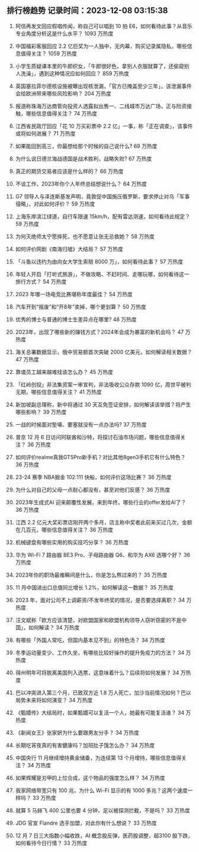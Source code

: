 
## 排行榜趋势 记录时间：2023-12-08 03:15:38
  
  1. 阿信再发文回应假唱传闻，称自己可以唱到 10 拍 E6，如何看待此事？从音乐专业角度分析这是什么水平？ 1093 万热度
    
  2. 中国福彩客服回应 2.2 亿巨奖为一人独中，无内幕，购买记录属隐私，哪些信息值得关注？ 1059 万热度
    
  3. 小学生质疑课本里的牛郎织女，「牛郎很好色，拿别人衣服就算了，还偷窥别人洗澡」，遇到这种情况应如何回应？ 859 万热度
    
  4. 英国塞拉菲尔德核设施被曝出现核泄漏，「官方已掩盖至少三年」，该泄漏事件会给欧洲带来哪些风险影响？ 204 万热度
    
  5. 报道称珠海万达商管向投资人透露拟出售一、二线城市万达广场，正与险资接触，哪些信息值得关注？ 74 万热度
    
  6. 江西省民政厅回应「花 10 万买彩票中 2.2 亿」一事，称「正在调查」，该事件或将如何进展？ 71 万热度
    
  7. 如果能回到高三，你最想给那个时候的自己说什么? 69 万热度
    
  8. 为什么说日德兰海战德国是战术胜利，战略失败? 67 万热度
    
  9. 真正的期货交易者应该是什么样的？ 66 万热度
    
  10. 不谈工作，2023年你个人年终总结想说什么？ 64 万热度
    
  11. G7 领导人与泽连斯基发声明，竟敦促中国施压俄罗斯，要求停止对乌「军事侵略」，对此如何评价？ 59 万热度
    
  12. 上海东岸滨江绿道，自行车限速 15km/h，配有雷达测速，如何看待此规定？ 59 万热度
    
  13. 为何灭绝师太宁愿摔死，也不愿意让张无忌救她？ 58 万热度
    
  14. 如何评价网剧《南海归墟》大结局？ 57 万热度
    
  15. 「斗鱼以违约为由向女大学生索赔 8000 万」，如何看待此事？ 57 万热度
    
  16. 年轻人开启「打听式旅游」，不做攻略、不赶时间、走哪玩哪，如何看待这一旅行方式？ 54 万热度
    
  17. 2023 年哪一场电竞比赛堪称年度最佳？ 54 万热度
    
  18. 汽车开到“报废”和“开8年”卖掉，哪个更划算？ 50 万热度
    
  19. 优秀的博士与普通的博士生差异点在哪里? 48 万热度
    
  20. 2023年，出现了哪些新的赚钱方式？2024年会成为暴富的新机会吗？ 47 万热度
    
  21. 海关总署数据显示，俄中贸易额首次突破 2000 亿美元，如何解读相关数据？ 47 万热度
    
  22. 靠谱员工越来越难找该怎么办？ 45 万热度
    
  23. 「红岭创投」非法集资案一审宣判，非法吸收公众存款 1090 亿，周世平被判无期，哪些信息值得关注？ 41 万热度
    
  24. 新加坡副总理称，新中将通过 30 天互免签证安排，如何解读该举措？将产生哪些影响？ 39 万热度
    
  25. 一战的时候面对堑壕、要塞就没有一点办法吗? 37 万热度
    
  26. 普京 12 月 6 日访问阿联酋和沙特，将探讨石油市场问题，哪些信息值得关注？ 36 万热度
    
  27. 如何评价realme真我GT5Pro新手机？对比其他8gen3手机它有什么特色？ 36 万热度
    
  28. 23-24 赛季 NBA掘金 102:111 快船，如何评价这场比赛？ 36 万热度
    
  29. 为什么对自己的父母一点耐心都没有，甚至对他们反感？ 36 万热度
    
  30. 2023年生成式AI 迎来颠覆性发展，来到年终，哪些行业的offer发给AI了？ 36 万热度
    
  31. 江西 2.2 亿元大奖彩票店刚开两个多月，店主称中奖者此前来买过几次，金额在几百元，哪些信息值得关注？ 36 万热度
    
  32. 机械键盘有哪些实用的购买技巧分享？ 36 万热度
    
  33. 华为 Wi-Fi 7 路由器 BE3 Pro、子母路由器 Q6、和华为 AX6 选哪个好？ 36 万热度
    
  34. 2023年你的职场最难瞬间是什么，你是怎么熬过来的？ 35 万热度
    
  35. 11 月中国进出口总值同比增长 1.2%，如何解读这一数据？ 35 万热度
    
  36. 2023 年，面对公司不上调薪资/不发年终奖的情况，是否要选择离职？ 34 万热度
    
  37. 汪文斌称「欧方应该清楚，对欧盟国家和欧盟机构领导人窃听窃密的不是中国」，如何解读？ 34 万热度
    
  38. 有哪些「外国人常吃，但国内基本见不到」的特色汤？ 34 万热度
    
  39. 冬季运动量变少、工作久坐，有哪些比较好操作的提升免疫力的方法？ 34 万热度
    
  40. 得州明年可将脱离美国列入选票，这意味着什么？后续将如何发展？ 34 万热度
    
  41. 巴以冲突进入第三个月，已致双方近 1.8 万人死亡，加沙当前情况如何？巴以局势未来将如何演变？ 34 万热度
    
  42. 《甄嬛传》大结局时，如果甄嬛可以复活一个人，她最有可能复活谁？ 34 万热度
    
  43. 《新闻女王》张家妍为什么要跟男友分手？ 34 万热度
    
  44. 长期吃宵夜真的有害健康吗？加班肚子饿怎么办？ 34 万热度
    
  45. 中国央行 11 月继续增持黄金储备，为连续第 13 个月增持，哪些信息值得关注？ 34 万热度
    
  46. 如果辉耀是刃甲的上位合成，这个物品的强度怎么样？ 34 万热度
    
  47. 我家网络带宽只有 100 兆，为什么 Wi-Fi 显示的有 1000 多兆？这两个速度一样吗？ 33 万热度
    
  48. 就算 5 马赫飞 400 公里也要 4 分钟，足以被探测拦截，不是吗？ 33 万热度
    
  49. JDG 官宣 Flandre 选手加盟，对此你有什么想说？ 33 万热度
    
  50. 12 月 7 日三大指数小幅收跌，AI 概念股反弹，医药股调整，超3100 股下跌，如何看待今日行情？ 33 万热度
    